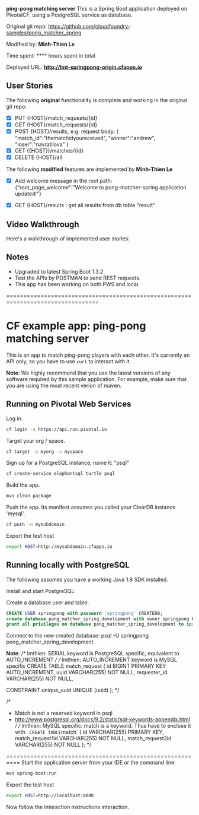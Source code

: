 **ping-pong matching server** 
	This is a Spring Boot application deployed on PivotalCF, using a PostgreSQL service as database.

Original git repo: https://github.com/cloudfoundry-samples/pong_matcher_spring

Modified by: **Minh-Thien Le**

Time spent: **** hours spent in total

Deployed URL: **http://lmt-springpong-origin.cfapps.io**

## User Stories

The following **original** functionality is complete and working in the original git repo:
* [x] PUT {HOST}/match_requests/{id}
* [x] GET {HOST}/match_requests/{id}
* [x] POST {HOST}/results, e.g: request body:
		{
		"match_id":"thematchidyoureceived",
		"winner":"andrew",
		"loser":"navratilova"
		}
* [x] GET {{HOST}}/matches/{id}
* [x] DELETE {HOST}/all

The following **modified** features are implemented by **Minh-Thien Le**
* [x] Add welcome message in the root path:
	{"root_page_welcome":"Welcome to pong-matcher-spring application updated!"}
* [x] GET {HOST}/results : get all results from db table "result"
	

## Video Walkthrough

Here's a walkthrough of implemented user stories:

## Notes
* Upgraded to latest Spring Boot 1.3.2
* Test the APIs by POSTMAN to send REST requests.
* This app has been working on both PWS and local.

=================================================================================
# CF example app: ping-pong matching server

This is an app to match ping-pong players with each other. It's currently an
API only, so you have to use `curl` to interact with it.

**Note**: We highly recommend that you use the latest versions of any software required by this sample application. For example, make sure that you are using the most recent verion of maven.

## Running on Pivotal Web Services

Log in.

```bash
cf login -a https://api.run.pivotal.io
```

Target your org / space.

```bash
cf target -o myorg -s myspace
```

Sign up for a PostgreSQL instance, name it: "psql"

```bash
cf create-service elephantsql turtle psql
```

Build the app.

```bash
mvn clean package
```

Push the app. Its manifest assumes you called your ClearDB instance 'mysql'.

```bash
cf push -n mysubdomain
```

Export the test host

```bash
export HOST=http://mysubdomain.cfapps.io
```

## Running locally with PostgreSQL

The following assumes you have a working Java 1.8 SDK installed.

Install and start PostgreSQL:

Create a database user and table:

```sql
CREATE USER springpong with password 'springpong' CREATEDB;
create database pong_matcher_spring_development with owner springpong ENCODING 'UTF8';
grant all privileges on database pong_matcher_spring_development to springpong;
```

Connect to the new created database:
psql -U springpong  pong_matcher_spring_development

**Note**:
/* lmthien: SERIAL keyword is PostgreSQL specific, equivalent to AUTO_INCREMENT */
/* lmthien: AUTO_INCREMENT keyword is MySQL specific
CREATE TABLE match_request (
  id           BIGINT PRIMARY KEY AUTO_INCREMENT,
  uuid         VARCHAR(255) NOT NULL,
  requester_id VARCHAR(255) NOT NULL,

  CONSTRAINT unique_uuid UNIQUE (uuid)
);
*/

/* 
 * Match is not a reserved keyword in psql
 * http://www.postgresql.org/docs/9.2/static/sql-keywords-appendix.html
 */
/* lmthien: MySQL specific: match is a keyword. Thus have to enclose it with ` 
CREATE TABLE `match` (
  id               VARCHAR(255) PRIMARY KEY,
  match_request1id VARCHAR(255) NOT NULL,
  match_request2id VARCHAR(255) NOT NULL
);
*/

==========================================================
Start the application server from your IDE or the command line:

```bash
mvn spring-boot:run
```

Export the test host

```bash
export HOST=http://localhost:8080
```

Now follow the interaction instructions interaction.

[acceptance-test]:https://github.com/cloudfoundry-samples/pong_matcher_acceptance
[pws]:https://run.pivotal.io
[interaction]:https://github.com/cloudfoundry-samples/pong_matcher_grails#interaction-instructions






